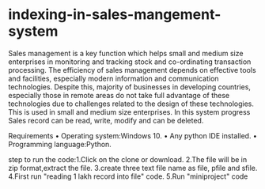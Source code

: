 # indexing-in-sales-mangement-system
Sales management is a key function which helps small and medium size enterprises in monitoring and tracking stock and co-ordinating transaction processing. The efficiency of sales management depends on effective tools and facilities, especially modern information and communication technologies. Despite this, majority of businesses in developing countries, especially those in remote areas do not take full advantage of these technologies due to challenges related to the design of these technologies. This is used in small and medium size enterprises. In this system progress Sales record can be read, write, modify and can be deleted.

Requirements • Operating system:Windows 10. • Any python IDE installed. • Programming language:Python.

step to run the code:1.Click on the clone or download. 2.The file will be in zip format,extract the file. 3.create three text file name as file, pfile and sfile. 4.First run "reading 1 lakh record into file" code. 5.Run "miniproject" code
